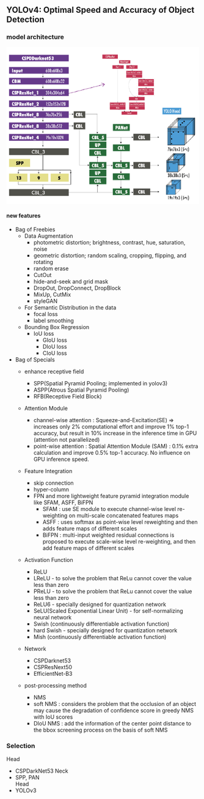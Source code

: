 ## YOLOv4: Optimal Speed and Accuracy of Object Detection

### model architecture
![img](../img/yolov4_architecture.png) 


#### new features
- Bag of Freebies
    - Data Augmentation
        - photometric distortion; brightness, contrast, hue, saturation, noise
        - geometric distortion; random scaling, cropping, flipping, and rotating
        - random erase
        - CutOut
        - hide-and-seek and grid mask
        - DropOut, DropConnect, DropBlock
        - MixUp, CutMix
        - styleGAN
    - For Semantic Distribution in the data
        - focal loss
        - label smoothing
    - Bounding Box Regression
        - IoU loss
            - GIoU loss
            - DIoU loss
            - CIoU loss
- Bag of Specials
    - enhance receptive field
        - SPP(Spatial Pyramid Pooling; implemented in yolov3)
        - ASPP(Atrous Spatial Pyramid Pooling)
        - RFB(Receptive Field Block)
    - Attention Module
        - channel-wise attention : Squeeze-and-Excitation(SE) => increases only 2% computational effort and improve 1% top-1 accuracy, but result in 10% increase in the inference time in GPU (attention not parallelized)
        - point-wise attention : Spatial Attention Module (SAM) : 0.1% extra calculation and improve 0.5% top-1 accuracy. No influence on GPU inference speed.
    - Feature Integration
        - skip connection
        - hyper-column
        - FPN and more lightweight feature pyramid integration module like SFAM, ASFF, BiFPN
            - SFAM : use SE module to execute channel-wise level re-weighting on multi-scale concatenated features maps
            - ASFF : uses softmax as point-wise level reweighting and then adds feature maps of different scales
            - BiFPN : multi-input weighted residual connections is proposed to execute scale-wise level re-weighting, and then add feature maps of different scales
    - Activation Function
        - ReLU
        - LReLU - to solve the problem that ReLu cannot cover the value less than zero
        - PReLU - to solve the problem that ReLu cannot cover the value less than zero
        - ReLU6 - specially designed for quantization network
        - SeLU(Scaled Exponential Linear Unit) - for self-normalizing neural network
        - Swish (continuously differentiable activation function)
        - hard Swish - specially designed for quantization network
        - Mish (continuously differentiable activation function)
    - Network
        - CSPDarknet53
        - CSPResNext50
        - EfficientNet-B3

    - post-processing method
        - NMS
        - soft NMS : considers the problem that the occlusion of an object may cause the degradation of confidence score in greedy NMS with IoU scores
        - DIoU NMS : add the information of the center point distance to the bbox screening process on the basis of soft NMS



### Selection

Head  
- CSPDarkNet53
Neck  
- SPP, PAN  
Head  
- YOLOv3



